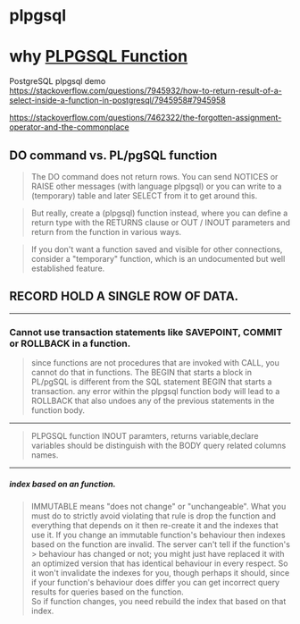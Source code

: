 # plpgsql
# why [PLPGSQL Function](https://stackoverflow.com/questions/7510092/what-are-the-pros-and-cons-of-performing-calculations-in-sql-vs-in-your-applica/7518619#7518619)     
PostgreSQL plpgsql demo
https://stackoverflow.com/questions/7945932/how-to-return-result-of-a-select-inside-a-function-in-postgresql/7945958#7945958

https://stackoverflow.com/questions/7462322/the-forgotten-assignment-operator-and-the-commonplace


## DO command vs. PL/pgSQL function
> The DO command does not return rows. You can send NOTICES or RAISE other messages (with language plpgsql) or you can write to a (temporary) table and later SELECT from it to get around this.           

>But really, create a (plpgsql) function instead, where you can define a return type with the RETURNS clause or OUT / INOUT parameters and return from the function in various ways.

> If you don't want a function saved and visible for other connections, consider a "temporary" function, which is an undocumented but well established feature.

## RECORD HOLD A SINGLE ROW OF DATA.
_______________________
### Cannot use transaction statements like SAVEPOINT, COMMIT or ROLLBACK in a function.
>  since functions are not procedures that are invoked with CALL, you cannot do that in functions.
The BEGIN that starts a block in PL/pgSQL is different from the SQL statement BEGIN that starts a transaction.
any error within the plpgsql function body will lead to a ROLLBACK that also undoes any of the previous statements in the function body.
------------------------
> PLPGSQL function INOUT paramters, returns variable,declare variables
should be distinguish with the BODY query related columns names. 
--------------------------------

##### index based on an function. 
> IMMUTABLE means "does not change" or "unchangeable". What you must do to strictly avoid violating that rule is drop the function and everything that depends on it then re-create it and the indexes that use it.
If you change an immutable function's behaviour then indexes based on the function are invalid. The server can't tell if the function's
        > behaviour has changed or not; you might just have replaced it with an
        optimized version that has identical behaviour in every respect. So it
        won't invalidate the indexes for you, though perhaps it should, since if
        your function's behaviour does differ you can get incorrect query
        results for queries based on the function.    
        So if function changes, you need rebuild the index that based on that
        index.
